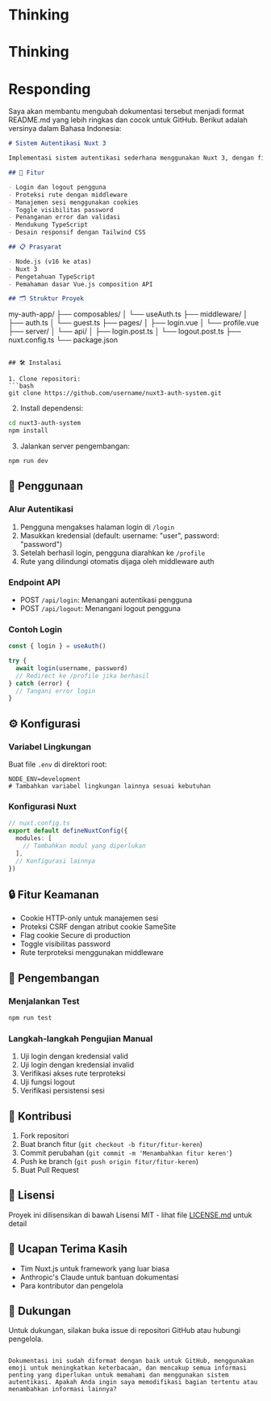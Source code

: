 # Thinking


# Thinking


# Responding



Saya akan membantu mengubah dokumentasi tersebut menjadi format README.md yang lebih ringkas dan cocok untuk GitHub. Berikut adalah versinya dalam Bahasa Indonesia:

```markdown
# Sistem Autentikasi Nuxt 3

Implementasi sistem autentikasi sederhana menggunakan Nuxt 3, dengan fitur login/logout, manajemen sesi, dan penanganan error.

## 🚀 Fitur

- Login dan logout pengguna
- Proteksi rute dengan middleware
- Manajemen sesi menggunakan cookies
- Toggle visibilitas password
- Penanganan error dan validasi
- Mendukung TypeScript
- Desain responsif dengan Tailwind CSS

## 📋 Prasyarat

- Node.js (v16 ke atas)
- Nuxt 3
- Pengetahuan TypeScript
- Pemahaman dasar Vue.js composition API

## 🗂️ Struktur Proyek

```
my-auth-app/
├── composables/
│   └── useAuth.ts
├── middleware/
│   ├── auth.ts
│   └── guest.ts
├── pages/
│   ├── login.vue
│   └── profile.vue
├── server/
│   └── api/
│       ├── login.post.ts
│       └── logout.post.ts
├── nuxt.config.ts
└── package.json
```

## 🛠️ Instalasi

1. Clone repositori:
```bash
git clone https://github.com/username/nuxt3-auth-system.git
```

2. Install dependensi:
```bash
cd nuxt3-auth-system
npm install
```

3. Jalankan server pengembangan:
```bash
npm run dev
```

## 🔑 Penggunaan

### Alur Autentikasi

1. Pengguna mengakses halaman login di `/login`
2. Masukkan kredensial (default: username: "user", password: "password")
3. Setelah berhasil login, pengguna diarahkan ke `/profile`
4. Rute yang dilindungi otomatis dijaga oleh middleware auth

### Endpoint API

- POST `/api/login`: Menangani autentikasi pengguna
- POST `/api/logout`: Menangani logout pengguna

### Contoh Login

```typescript
const { login } = useAuth()

try {
  await login(username, password)
  // Redirect ke /profile jika berhasil
} catch (error) {
  // Tangani error login
}
```

## ⚙️ Konfigurasi

### Variabel Lingkungan

Buat file `.env` di direktori root:

```env
NODE_ENV=development
# Tambahkan variabel lingkungan lainnya sesuai kebutuhan
```

### Konfigurasi Nuxt

```typescript
// nuxt.config.ts
export default defineNuxtConfig({
  modules: [
    // Tambahkan modul yang diperlukan
  ],
  // Konfigurasi lainnya
})
```

## 🔒 Fitur Keamanan

- Cookie HTTP-only untuk manajemen sesi
- Proteksi CSRF dengan atribut cookie SameSite
- Flag cookie Secure di production
- Toggle visibilitas password
- Rute terproteksi menggunakan middleware

## 🧪 Pengembangan

### Menjalankan Test

```bash
npm run test
```

### Langkah-langkah Pengujian Manual

1. Uji login dengan kredensial valid
2. Uji login dengan kredensial invalid
3. Verifikasi akses rute terproteksi
4. Uji fungsi logout
5. Verifikasi persistensi sesi

## 🤝 Kontribusi

1. Fork repositori
2. Buat branch fitur (`git checkout -b fitur/fitur-keren`)
3. Commit perubahan (`git commit -m 'Menambahkan fitur keren'`)
4. Push ke branch (`git push origin fitur/fitur-keren`)
5. Buat Pull Request

## 📝 Lisensi

Proyek ini dilisensikan di bawah Lisensi MIT - lihat file [LICENSE.md](LICENSE.md) untuk detail

## 🙏 Ucapan Terima Kasih

- Tim Nuxt.js untuk framework yang luar biasa
- Anthropic's Claude untuk bantuan dokumentasi
- Para kontributor dan pengelola

## 💬 Dukungan

Untuk dukungan, silakan buka issue di repositori GitHub atau hubungi pengelola.
```

Dokumentasi ini sudah diformat dengan baik untuk GitHub, menggunakan emoji untuk meningkatkan keterbacaan, dan mencakup semua informasi penting yang diperlukan untuk memahami dan menggunakan sistem autentikasi. Apakah Anda ingin saya memodifikasi bagian tertentu atau menambahkan informasi lainnya?
